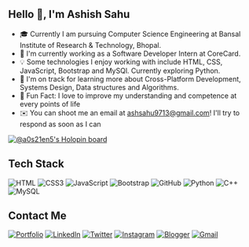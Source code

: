   ## Hello 👋, I'm Ashish Sahu
  
- 🎓  Currently I am pursuing Computer Science Engineering at Bansal Institute of Research & Technology, Bhopal.
- 👀  I'm currently working as a Software Developer Intern at CoreCard.
- 💡  Some technologies I enjoy working with include HTML, CSS, JavaScript, Bootstrap and MySQl. Currently exploring Python.
- 🌱  I'm on track for learning more about Cross-Platform Development, Systems Design, Data structures and Algorithms.
- 🤔 Fun Fact: I love to improve my understanding and competence at every points of life
- ✉️  You can shoot me an email at ashsahu9713@gmail.com! I'll try to respond as soon as I can

[![@a0s21en5's Holopin board](https://holopin.io/api/user/board?user=a0s21en5)](https://holopin.io/@a0s21en5)

## Tech Stack 
![HTML](https://img.shields.io/badge/HTML5-E34F26?style=for-the-badge&logo=html5&logoColor=white)
![CSS3](https://img.shields.io/badge/CSS3-1572B6?style=for-the-badge&logo=css3&logoColor=white)
![JavaScript](https://img.shields.io/badge/JavaScript-323330?style=for-the-badge&logo=javascript&logoColor=F7DF1E)
![Bootstrap](https://img.shields.io/badge/Bootstrap-563D7C?style=for-the-badge&logo=bootstrap&logoColor=white)
![GitHub](https://img.shields.io/badge/GitHub-100000?style=for-the-badge&logo=github&logoColor=white)
![Python](https://img.shields.io/badge/Python-FFD43B?style=for-the-badge&logo=python&logoColor=blue)
![C++](https://img.shields.io/badge/c++-%2300599C.svg?style=for-the-badge&logo=c%2B%2B&logoColor=white)
![MySQL](https://img.shields.io/badge/MySQL-005C84?style=for-the-badge&logo=mysql&logoColor=white)

## Contact Me
[![Portfolio](https://img.shields.io/badge/Portfolio-%23000000.svg?style=for-the-badge&logo=firefox&logoColor=#FF7139)](https://ashishsahu.me)
[![LinkedIn](https://img.shields.io/badge/LinkedIn-0077B5?style=for-the-badge&logo=linkedin&logoColor=white)](https://www.linkedin.com/in/a0s21en5/)
[![Twitter](https://img.shields.io/badge/Twitter-1DA1F2?style=for-the-badge&logo=twitter&logoColor=white)](https://twitter.com/a0s21en5)
[![Instagram](https://img.shields.io/badge/Instagram-%23E4405F.svg?style=for-the-badge&logo=Instagram&logoColor=white)](https://www.instagram.com/gumnaam__coder/)
[![Blogger](https://img.shields.io/badge/Blogger-FF5722?style=for-the-badge&logo=blogger&logoColor=white)](https://gumnaamcoder.tech/)
[![Gmail](https://img.shields.io/badge/Gmail-D14836?style=for-the-badge&logo=gmail&logoColor=white)](https://ashsahu9713@gmail.com)

